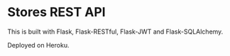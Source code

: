 # Stores REST API

This is built with Flask, Flask-RESTful, Flask-JWT and Flask-SQLAlchemy.

Deployed on Heroku.